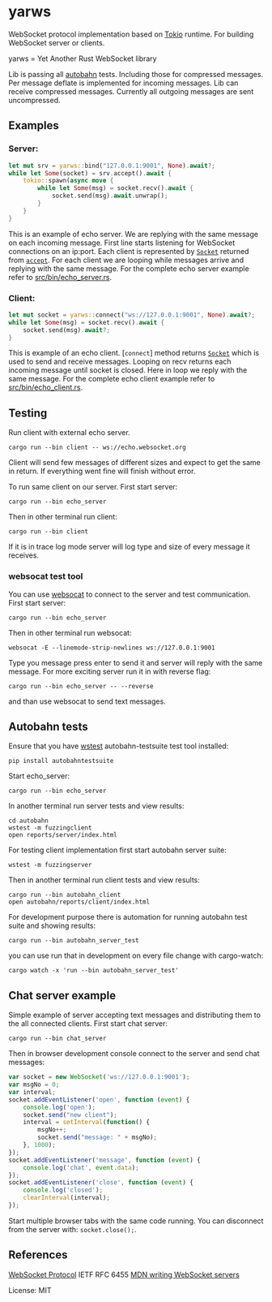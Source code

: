 # yarws

WebSocket protocol implementation based on [Tokio] runtime. For building
WebSocket server or clients.

yarws = Yet Another Rust WebSocket library


Lib is passing all [autobahn] tests. Including those for compressed
messages. Per message deflate is implemented for incoming messages. Lib can
receive compressed messages. Currently all outgoing messages are sent
uncompressed.


## Examples

### Server:
```rust
let mut srv = yarws::bind("127.0.0.1:9001", None).await?;
while let Some(socket) = srv.accept().await {
    tokio::spawn(async move {
        while let Some(msg) = socket.recv().await {
            socket.send(msg).await.unwrap();
        }
    }
}
```
This is an example of echo server. We are replying with the same message on
each incoming message.
First line starts listening for WebSocket connections on an ip:port.
Each client is represented by [`Socket`] returned from [`accept`].
For each client we are looping while messages arrive and replying with the
same message.
For the complete echo server example refer to [src/bin/echo_server.rs].

### Client:
```rust
let mut socket = yarws::connect("ws://127.0.0.1:9001", None).await?;
while let Some(msg) = socket.recv().await {
    socket.send(msg).await?;
}
```
This is example of an echo client.
[`connect`] method returns [`Socket`] which is used to send and receive
messages.
Looping on recv returns each incoming message until socket is closed.
Here in loop we reply with the same message.
For the complete echo client example refer to [src/bin/echo_client.rs].


## Testing
Run client with external echo server.
```shell
cargo run --bin client -- ws://echo.websocket.org
```
Client will send few messages of different sizes and expect to get the same
in return.
If everything went fine will finish without error.

To run same client on our server. First start server:
```shell
cargo run --bin echo_server
```
Then in other terminal run client:
```shell
cargo run --bin client
```
If it is in trace log mode server will log type and size of every message it
receives.

### websocat test tool
You can use [websocat] to connect to the server and test communication.
First start server:
```shell
cargo run --bin echo_server
```
Then in other terminal run websocat:
```shell
websocat -E --linemode-strip-newlines ws://127.0.0.1:9001
```
Type you message press enter to send it and server will reply with the same
message.
For more exciting server run it in with reverse flag:
```shell
cargo run --bin echo_server -- --reverse
```
and than use websocat to send text messages.

## Autobahn tests
Ensure that you have [wstest] autobahn-testsuite test tool installed:
```shell
pip install autobahntestsuite
```
Start echo_server:
```shell
cargo run --bin echo_server
```
In another terminal run server tests and view results:
```shell
cd autobahn
wstest -m fuzzingclient
open reports/server/index.html
```

For testing client implementation first start autobahn server suite:
```shell
wstest -m fuzzingserver
```
Then in another terminal run client tests and view results:
```shell
cargo run --bin autobahn_client
open autobahn/reports/client/index.html
```
For development purpose there is automation for running autobahn test suite
and showing results:
```shell
cargo run --bin autobahn_server_test
```
you can use run that in development on every file change with cargo-watch:
```shell
cargo watch -x 'run --bin autobahn_server_test'
```

## Chat server example
Simple example of server accepting text messages and distributing them to
the all connected clients.
First start chat server:
```shell
cargo run --bin chat_server
```
Then in browser development console connect to the server and send chat
messages:
```javascript
var socket = new WebSocket('ws://127.0.0.1:9001');
var msgNo = 0;
var interval;
socket.addEventListener('open', function (event) {
    console.log('open');
    socket.send("new client");
    interval = setInterval(function() {
        msgNo++;
        socket.send("message: " + msgNo);
    }, 1000);
});
socket.addEventListener('message', function (event) {
    console.log('chat', event.data);
});
socket.addEventListener('close', function (event) {
    console.log('closed');
    clearInterval(interval);
});
```
Start multiple browser tabs with the same code running.
You can disconnect from the server with: `socket.close();`.

## References
[WebSocket Protocol] IETF RFC 6455
[MDN writing WebSocket servers]

[WebSocket Protocol]: https://tools.ietf.org/html/rfc6455
[MDN writing WebSocket servers]: https://developer.mozilla.org/en-US/docs/Web/API/WebSockets_API/Writing_WebSocket_servers

[`Socket`]: struct.Socket.html
[`accept`]: struct.Server.html#method.accept
[src/bin/echo_client.rs]: https://github.com/ianic/yarws/blob/master/src/bin/echo_client.rs
[src/bin/echo_server.rs]: https://github.com/ianic/yarws/blob/master/src/bin/echo_server.rs
[websocat]: https://github.com/vi/websocat
[wstest]: https://github.com/crossbario/autobahn-testsuite
[autobahn]: https://github.com/crossbario/autobahn-testsuite
[cargo-watch]: https://github.com/passcod/cargo-watch
[Tokio]: https://tokio.rs


License: MIT
